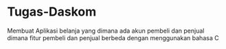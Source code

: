 # Tugas-Daskom
Membuat Aplikasi belanja yang dimana ada akun pembeli dan penjual dimana fitur pembeli dan penjual berbeda dengan menggunakan bahasa C
